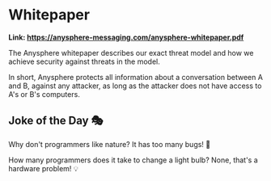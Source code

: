 # Whitepaper

**Link: https://anysphere-messaging.com/anysphere-whitepaper.pdf**

The Anysphere whitepaper describes our exact threat model and how we achieve security against threats in the model.

In short, Anysphere protects all information about a conversation between A and B, against any attacker, as long as the attacker does not have access to A's or B's computers.

## Joke of the Day 🎭

Why don't programmers like nature? It has too many bugs! 🐛

How many programmers does it take to change a light bulb? None, that's a hardware problem! 💡
